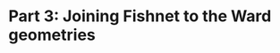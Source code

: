 # Part 3: Joining Fishnet to the Ward geometries


<!-- WARNING: THIS FILE WAS AUTOGENERATED! DO NOT EDIT! -->

